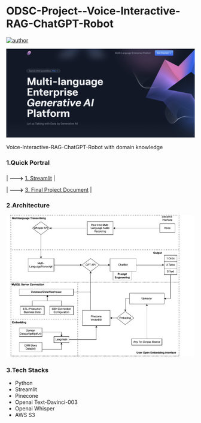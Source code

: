 # ODSC-Project--Voice-Interactive-RAG-ChatGPT-Robot

[![author](https://img.shields.io/badge/Author-Rayden_Xu-blue.svg)](https://www.linkedin.com/in/rundong-xu-269012230/) 

<div align=center>
<img src="src/Landing_page.jpg" width="900px">
</div>


 Voice-Interactive-RAG-ChatGPT-Robot with domain knowledge
### 1.Quick Portral
### 
| **--->** [1. Streamlit](https://rayden-xu-multilingual-intelligent-enterprise-ai-welcome-vz5mt8.streamlit.app/Specialist) |

| **--->** [3. Final Project Document](https://docs.google.com/document/d/1Z6KWxwOuMLzaXAaJ5z1QDW636wtJuhWx3TBL0i9yT00/edit#) |


### 2.Architecture

<div align=center>
<img src="src/Final Project (2).jpg" width="750px">
</div>

### 3.Tech Stacks
- Python
- Streamlit
- Pinecone
- Openai Text-Davinci-003
- Openai Whisper
- AWS S3
